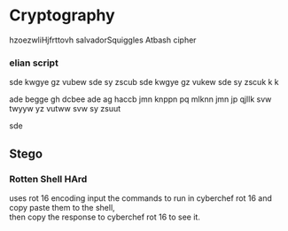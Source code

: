 # Cryptography
hzoezwliHjfrttovh
salvadorSquiggles
Atbash cipher

### elian script
sde kwgye gz vubew sde sy zscub
sde kwgye gz vukew sde sy zscuk
               k              k

ade begge gh dcbee ade ag haccb
jmn knppn pq mlknn jmn jp qjllk
svw twyyw yz vutww svw sy zsuut

sde 


## Stego

### Rotten Shell HArd
uses rot 16 encoding
input the commands to run in cyberchef rot 16 and copy paste them to the shell,  
then copy the response to cyberchef rot 16 to see it.  

